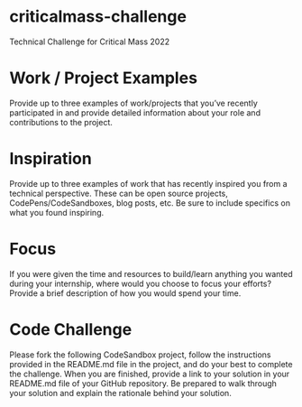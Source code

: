 # criticalmass-challenge
Technical Challenge for Critical Mass 2022
# Work / Project Examples

Provide up to three examples of work/projects that you’ve recently participated in and provide detailed information about your role and contributions to the project.

# Inspiration

Provide up to three examples of work that has recently inspired you from a technical perspective. These can be open source projects, CodePens/CodeSandboxes, blog posts, etc. Be sure to include specifics on what you found inspiring.

# Focus

If you were given the time and resources to build/learn anything you wanted during your internship, where would you choose to focus your efforts? Provide a brief description of how you would spend your time.

# Code Challenge

Please fork the following CodeSandbox project, follow the instructions provided in the README.md file in the project, and do your best to complete the challenge. When you are finished, provide a link to your solution in your README.md file of your GitHub repository. Be prepared to walk through your solution and explain the rationale behind your solution.
